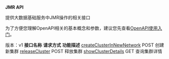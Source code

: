 **JMR API**

提供大数据基础服务中JMR操作的相关接口

为了方便您理解OpenAPI相关的基本概念和参数，建议您先查看[OpenAPI使用入门](https://www.jdcloud.com/help/detail/355/isCatalog/0)。

版本：v1
**接口名称** **请求方式** **功能描述** [createClusterInNewNetwork](http://www.jdcloud.com/help/detail/3618/isCatalog/1) POST 创建新集群 [releaseCluster](http://www.jdcloud.com/help/detail/3619/isCatalog/1) POST 释放集群 [showClusterDetails](http://www.jdcloud.com/help/detail/3620/isCatalog/1) GET 查询集群详情